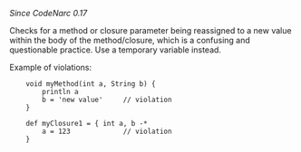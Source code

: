 *Since CodeNarc 0.17*

Checks for a method or closure parameter being reassigned to a new value
within the body of the method/closure, which is a confusing and
questionable practice. Use a temporary variable instead.

Example of violations:

``` 
    void myMethod(int a, String b) {
        println a
        b = 'new value'     // violation
    }

    def myClosure1 = { int a, b -*
        a = 123             // violation
    }
```
